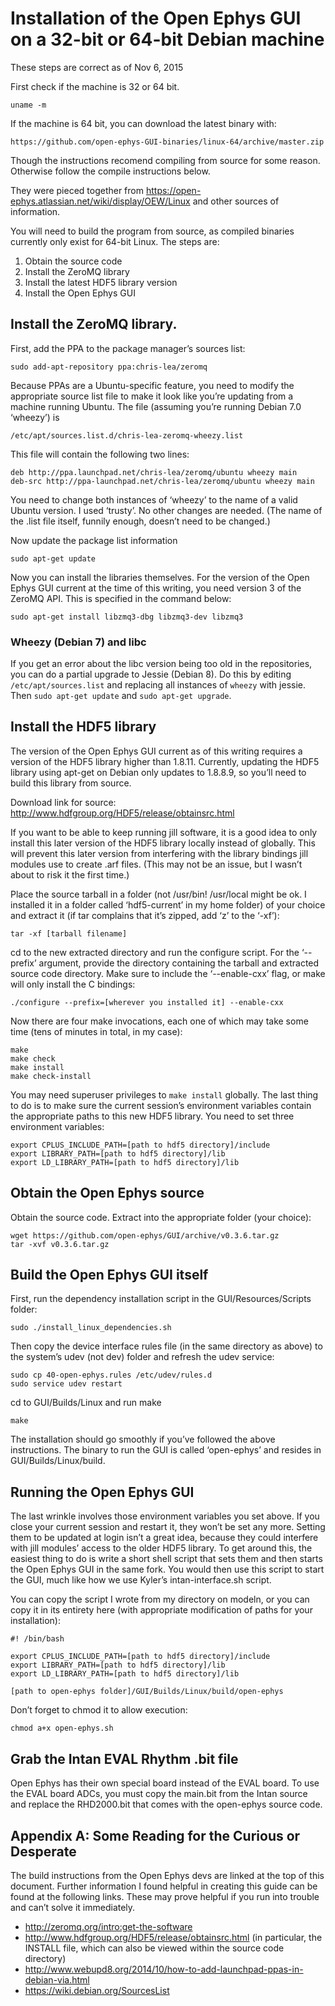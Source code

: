 
# Installation of the Open Ephys GUI on a 32-bit or 64-bit Debian machine

These steps are correct as of Nov 6, 2015

First check if the machine is 32 or 64 bit.

    uname -m

If the machine is 64 bit, you can download the latest binary with:

    https://github.com/open-ephys-GUI-binaries/linux-64/archive/master.zip
    
Though the instructions recomend compiling from source for some reason. Otherwise follow the compile instructions below.

They were pieced together from https://open-ephys.atlassian.net/wiki/display/OEW/Linux and other sources of information.

You will need to build the program from source, as compiled binaries currently only exist for 64-bit Linux. The steps are:
1. Obtain the source code
2. Install the ZeroMQ library
3. Install the latest HDF5 library version
4. Install the Open Ephys GUI


## Install the ZeroMQ library.

First, add the PPA to the package manager’s sources list:

    sudo add-apt-repository ppa:chris-lea/zeromq

Because PPAs are a Ubuntu-specific feature, you need to modify the appropriate source list file to make it look like you’re updating from a machine running Ubuntu. The file (assuming you’re running Debian 7.0 ‘wheezy’) is

    /etc/apt/sources.list.d/chris-lea-zeromq-wheezy.list

This file will contain the following two lines:

    deb http://ppa.launchpad.net/chris-lea/zeromq/ubuntu wheezy main
    deb-src http://ppa-launchpad.net/chris-lea/zeromq/ubuntu wheezy main

You need to change both instances of ‘wheezy’ to the name of a valid Ubuntu version. I used ‘trusty’. No other changes are needed. (The name of the .list file itself, funnily enough, doesn’t need to be changed.)

Now update the package list information

    sudo apt-get update

Now you can install the libraries themselves. For the version of the Open Ephys GUI current at the time of this writing, you need version 3 of the ZeroMQ API. This is specified in the command below:

    sudo apt-get install libzmq3-dbg libzmq3-dev libzmq3

### Wheezy (Debian 7) and libc
If you get an error about the libc version being too old in the repositories, you can do a partial upgrade to Jessie (Debian 8). Do this by editing `/etc/apt/sources.list` and replacing all instances of `wheezy` with jessie. Then `sudo apt-get update` and `sudo apt-get upgrade`.

## Install the HDF5 library

The version of the Open Ephys GUI current as of this writing requires a version of the HDF5 library higher than 1.8.11. Currently, updating the HDF5 library using apt-get on Debian only updates to 1.8.8.9, so you’ll need to build this library from source.

Download link for source: http://www.hdfgroup.org/HDF5/release/obtainsrc.html

If you want to be able to keep running jill software, it is a good idea to only install this later version of the HDF5 library locally instead of globally. This will prevent this later version from interfering with the library bindings jill modules use to create .arf files. (This may not be an issue, but I wasn’t about to risk it the first time.)

Place the source tarball in a folder (not /usr/bin! /usr/local might be ok. I installed it in a folder called ‘hdf5-current’ in my home folder) of your choice and extract it (if tar complains that it’s zipped, add ‘z’ to the ‘-xf’):

    tar -xf [tarball filename]

cd to the new extracted directory and run the configure script. For the ‘--prefix’ argument, provide the directory containing the tarball and extracted source code directory. Make sure to include the ‘--enable-cxx’ flag, or make will only install the C bindings:

    ./configure --prefix=[wherever you installed it] --enable-cxx

Now there are four make invocations, each one of which may take some time (tens of minutes in total, in my case):

    make
    make check
    make install
    make check-install

You may need superuser privileges to `make install` globally. The last thing to do is to make sure the current session’s environment variables contain the appropriate paths to this new HDF5 library. You need to set three environment variables:

    export CPLUS_INCLUDE_PATH=[path to hdf5 directory]/include
    export LIBRARY_PATH=[path to hdf5 directory]/lib
    export LD_LIBRARY_PATH=[path to hdf5 directory]/lib

## Obtain the Open Ephys source

Obtain the source code. Extract into the appropriate folder (your choice):

    wget https://github.com/open-ephys/GUI/archive/v0.3.6.tar.gz
    tar -xvf v0.3.6.tar.gz

## Build the Open Ephys GUI itself

First, run the dependency installation script in the GUI/Resources/Scripts folder:

    sudo ./install_linux_dependencies.sh

Then copy the device interface rules file (in the same directory as above) to the system’s udev (not dev) folder and refresh the udev service:

    sudo cp 40-open-ephys.rules /etc/udev/rules.d
    sudo service udev restart

cd to GUI/Builds/Linux and run make

    make

The installation should go smoothly if you’ve followed the above instructions. The binary to run the GUI is called ‘open-ephys’ and resides in GUI/Builds/Linux/build.

## Running the Open Ephys GUI

The last wrinkle involves those environment variables you set above. If you close your current session and restart it, they won’t be set any more. Setting them to be updated at login isn’t a great idea, because they could interfere with jill modules’ access to the older HDF5 library. To get around this, the easiest thing to do is write a short shell script that sets them and then starts the Open Ephys GUI in the same fork. You would then use this script to start the GUI, much like how we use Kyler’s intan-interface.sh script.

You can copy the script I wrote from my directory on modeln, or you can copy it in its entirety here (with appropriate modification of paths for your installation):

    #! /bin/bash
    
    export CPLUS_INCLUDE_PATH=[path to hdf5 directory]/include
    export LIBRARY_PATH=[path to hdf5 directory]/lib
    export LD_LIBRARY_PATH=[path to hdf5 directory]/lib
    
    [path to open-ephys folder]/GUI/Builds/Linux/build/open-ephys

Don’t forget to chmod it to allow execution:

    chmod a+x open-ephys.sh

## Grab the Intan EVAL Rhythm .bit file

Open Ephys has their own special board instead of the EVAL board. To use the EVAL board ADCs, you must copy the main.bit from the Intan source and replace the RHD2000.bit that comes with the open-ephys source code.

## Appendix A: Some Reading for the Curious or Desperate

The build instructions from the Open Ephys devs are linked at the top of this document. Further information I found helpful in creating this guide can be found at the following links. These may prove helpful if you run into trouble and can’t solve it immediately.

* http://zeromq.org/intro:get-the-software
* http://www.hdfgroup.org/HDF5/release/obtainsrc.html (in particular, the INSTALL file, which can also be viewed within the source code directory)
* http://www.webupd8.org/2014/10/how-to-add-launchpad-ppas-in-debian-via.html
* https://wiki.debian.org/SourcesList
